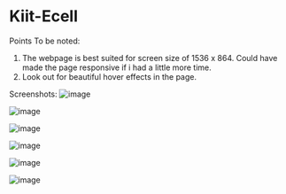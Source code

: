 # Kiit-Ecell

Points To be noted:
1. The webpage is best suited for screen size of 1536 x 864. Could have made the page responsive if i had a little more time.
2. Look out for beautiful hover effects in the page. 


Screenshots:
![image](https://user-images.githubusercontent.com/73427070/129464743-8c0fd2f7-7abb-4040-826d-1f316e357cab.png)

![image](https://user-images.githubusercontent.com/73427070/129464768-44574615-01a9-4b74-b92d-bb5306b9e4d3.png)

![image](https://user-images.githubusercontent.com/73427070/129464790-265aae75-7357-4715-b796-08acb10e815c.png)

![image](https://user-images.githubusercontent.com/73427070/129464795-5fedf063-e61c-4f00-95d3-98b0b3daacd2.png)

![image](https://user-images.githubusercontent.com/73427070/129464803-c5557f76-d770-499e-87cb-f3b0b2800063.png)

![image](https://user-images.githubusercontent.com/73427070/129464812-0d93ac9a-78d1-4f2f-ba6c-75a233ff3ec4.png)


